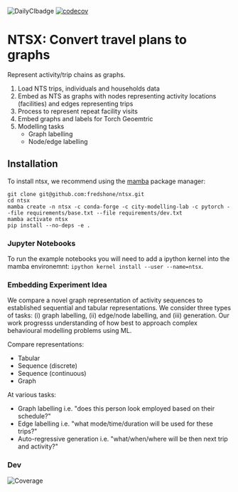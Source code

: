 ![DailyCIbadge](https://github.com/fred-shone/ntsx/actions/workflows/daily-ci.yml/badge.svg)
[![codecov](https://codecov.io/gh/fredshone/ntsx/graph/badge.svg?token=QP2BI2J2CE)](https://codecov.io/gh/fredshone/ntsx)


# NTSX: Convert travel plans to graphs

Represent activity/trip chains as graphs.

1. Load NTS trips, individuals and households data
2. Embed as NTS as graphs with nodes representing activity locations (facilities) and edges representing trips
3. Process to represent repeat facility visits
4. Embed graphs and labels for Torch Geoemtric
5. Modelling tasks
    - Graph labelling
    - Node/edge labelling

## Installation

To install ntsx, we recommend using the [mamba](https://mamba.readthedocs.io/en/latest/index.html) package manager:

```
git clone git@github.com:fredshone/ntsx.git
cd ntsx
mamba create -n ntsx -c conda-forge -c city-modelling-lab -c pytorch --file requirements/base.txt --file requirements/dev.txt
mamba activate ntsx
pip install --no-deps -e .
```

### Jupyter Notebooks

To run the example notebooks you will need to add a ipython kernel into the mamba environemnt: `ipython kernel install --user --name=ntsx`.

### Embedding Experiment Idea

We compare a novel graph representation of activity sequences to established sequential and tabular representations. We consider three types of tasks: (i) graph labelling, (ii) edge/node labelling, and (iii) generation. Our work progresss understanding of how best to approach complex behavioural modelling problems using ML.

Compare representations:
- Tabular
- Sequence (discrete)
- Sequence (continuous)
- Graph

At various tasks:
- Graph labelling i.e. "does this person look employed based on their schedule?"
- Edge labelling i.e. "what mode/time/duration will be used for these trips?"
- Auto-regressive generation i.e. "what/when/where will be then next trip and activity?"

### Dev

![Coverage](https://codecov.io/gh/fredshone/ntsx/graphs/tree.svg?token=QP2BI2J2CE)
